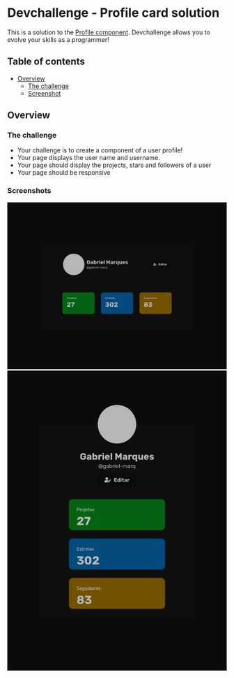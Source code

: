 # Devchallenge - Profile card solution

This is a solution to the [Profile component](https://www.devchallenge.com.br/challenges/5f0b4acaa5fec43156149044/details). Devchallenge allows you to evolve your skills as a programmer! 

## Table of contents

- [Overview](#overview)
  - [The challenge](#the-challenge)
  - [Screenshot](#screenshot)

## Overview

### The challenge

- Your challenge is to create a component of a user profile!
- Your page displays the user name and username.
- Your page should display the projects, stars and followers of a user
- Your page should be responsive

### Screenshots

![screenshot desktop](./screenshots/Profile-card(desktop).png)
![screenshot mobile](./screenshots/Profile-card(mobile).png)